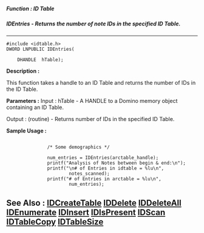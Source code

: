 ##### Function : ID Table
##### IDEntries - Returns the number of note IDs in the specified ID Table.
---
```
#include <idtable.h>
DWORD LNPUBLIC IDEntries(

	DHANDLE  hTable);
```
**Description :**

This function takes a handle to an ID Table and returns the number of IDs in 
the ID Table.

**Parameters :**
Input :
hTable  -  A HANDLE to a Domino memory object containing an ID Table.

Output :
(routine)  -  Returns number of IDs in the specified ID Table.



**Sample Usage :**
```

               /* Some demographics */

               num_entries = IDEntries(arctable_handle);
               printf("Analysis of Notes between begin & end:\n");
               printf("\n# of Entries in idtable = %lu\n",
                       notes_scanned);
               printf("# of Entries in arctable = %lu\n",
                       num_entries);

```
**See Also :**
[IDCreateTable](/reference/Func/IDCreateTable)
[IDDelete](/reference/Func/IDDelete)
[IDDeleteAll](/reference/Func/IDDeleteAll)
[IDEnumerate](/reference/Func/IDEnumerate)
[IDInsert](/reference/Func/IDInsert)
[IDIsPresent](/reference/Func/IDIsPresent)
[IDScan](/reference/Func/IDScan)
[IDTableCopy](/reference/Func/IDTableCopy)
[IDTableSize](/reference/Func/IDTableSize)
---
